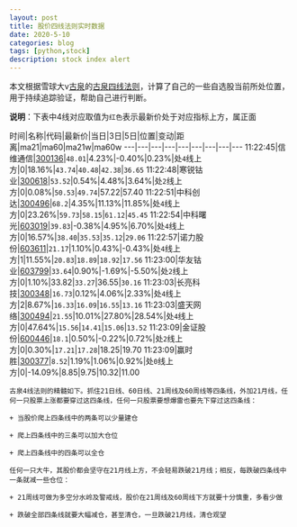 ```yaml
---
layout: post
title: 股价四线法则实时数据
date: 2020-5-10
categories: blog
tags: [python,stock]
description: stock index alert
---
```



本文根据雪球大v[古泉](https://xueqiu.com/u/7148646888)的[古泉四线法则](https://xueqiu.com/7148646888/130498192)，计算了自己的一些自选股当前所处位置，用于持续追踪验证，帮助自己进行判断。

**说明**：下表中4线对应取值为`红色`表示最新价处于对应指标上方，属正面

时间|名称|代码|最新价|当日|3日|5日|位置|变动|距离|ma21|ma60|ma21w|ma60w
---|---|---|---|---|---|---|---|---
11:22:45|信维通信|[300136](https://xueqiu.com/S/SZ300136)|`48.01`|4.23%|-0.40%|0.23%|处`4`线上方|0|18.16%|`43.74`|`40.48`|`42.38`|`36.65`
11:22:48|寒锐钴业|[300618](https://xueqiu.com/S/SZ300618)|`53.52`|0.54%|4.48%|3.64%|处`2`线上方|0|0.08%|`50.53`|`49.74`|57.22|57.40
11:22:51|中科创达|[300496](https://xueqiu.com/S/SZ300496)|`68.2`|4.35%|11.13%|11.85%|处`4`线上方|0|23.26%|`59.73`|`58.15`|`61.12`|`45.45`
11:22:54|中科曙光|[603019](https://xueqiu.com/S/SH603019)|`39.83`|-0.38%|4.95%|6.70%|处`4`线上方|0|16.57%|`38.40`|`35.53`|`35.12`|`29.06`
11:22:57|诺力股份|[603611](https://xueqiu.com/S/SH603611)|`21.17`|1.10%|0.43%|-0.43%|处`4`线上方|1|11.55%|`20.83`|`18.89`|`18.92`|`17.56`
11:23:00|华友钴业|[603799](https://xueqiu.com/S/SH603799)|`33.64`|0.90%|-1.69%|-5.50%|处`2`线上方|0|1.10%|33.82|`33.27`|36.55|`30.16`
11:23:03|长亮科技|[300348](https://xueqiu.com/S/SZ300348)|`16.73`|0.12%|4.06%|2.33%|处`4`线上方|2|8.67%|`16.33`|`16.09`|`16.55`|`13.16`
11:23:03|盛天网络|[300494](https://xueqiu.com/S/SZ300494)|`21.55`|10.01%|27.80%|28.54%|处`4`线上方|0|47.64%|`15.56`|`14.41`|`15.06`|`13.52`
11:23:09|金证股份|[600446](https://xueqiu.com/S/SH600446)|`18.1`|0.50%|-0.22%|0.72%|处`2`线上方|0|0.30%|`17.21`|`17.28`|18.25|19.70
11:23:09|赢时胜|[300377](https://xueqiu.com/S/SZ300377)|`8.52`|1.19%|1.06%|0.92%|处`0`线上方|0|-14.09%|8.85|9.75|10.32|11.00

```
古泉4线法则的精髓如下。抓住21日线、60日线、21周线及60周线等四条线，外加21月线，任何一只股票上涨都要穿过这四条线，任何一只股票要想爆雷也要先下穿过这四条线：

+ 当股价爬上四条线中的两条可以少量建仓

+ 爬上四条线中的三条可以加大仓位

+ 爬上四条线中的四条可以全仓

任何一只大牛，其股价都会坚守在21月线上方，不会轻易跌破21月线；相反，每跌破四条线中一条就减一些仓位：

+ 21周线可做为多空分水岭及警戒线，股价在21周线及60周线下方就要十分慎重，多看少做

+ 跌破全部四条线就要大幅减仓，甚至清仓，一旦跌破21月线，清仓观望
```